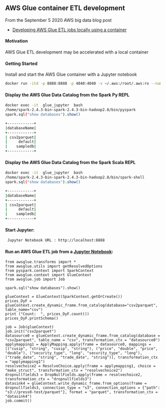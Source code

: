 ## AWS Glue container ETL development

From the September 5 2020 AWS big data blog post 
 - [Developing AWS Glue ETL jobs locally using a container](https://aws.amazon.com/blogs/big-data/developing-aws-glue-etl-jobs-locally-using-a-container)

#### Motivation
AWS Glue ETL development may be accelerated with a local container 

#### Getting Started
Install and start the AWS Glue container with a Jupyter notebook 
```bash
docker run -itd -p 8888:8888 -p 4040:4040 -v ~/.aws:/root/.aws:ro --name glue_jupyter amazon/aws-glue-libs:glue_libs_1.0.0_image_01 /home/jupyter/jupyter_start.sh
```

#### Display the AWS Glue Data Catalog from the Spark Py REPL  
```bash
docker exec -it  glue_jupyter  bash
/home/spark-2.4.3-bin-spark-2.4.3-bin-hadoop2.8/bin/pyspark
spark.sql("show databases").show()

+------------+
|databaseName|
+------------+
| csv2parquet|
|     default|
|    sampledb|
+------------+
```

#### Display the AWS Glue Data Catalog from the Spark Scala REPL
```bash
docker exec -it  glue_jupyter  bash
/home/spark-2.4.3-bin-spark-2.4.3-bin-hadoop2.8/bin/spark-shell
spark.sql("show databases").show()

+------------+
|databaseName|
+------------+
| csv2parquet|
|     default|
|    sampledb|
+------------+
```

#### Start Jupyter:
```bash
 Jupyter Notebook URL : http://localhost:8888
```

#### Run an AWS Glue ETL job from a [Jupyter Notebook](csv2parquet.md):

```jupyterpython
from awsglue.transforms import *
from awsglue.utils import getResolvedOptions
from pyspark.context import SparkContext
from awsglue.context import GlueContext
from awsglue.job import Job

spark.sql("show databases").show()

glueContext = GlueContext(SparkContext.getOrCreate())
prices_DyF = glueContext.create_dynamic_frame.from_catalog(database="csv2parquet", table_name="csv")
print ("Count:  ", prices_DyF.count())
prices_DyF.printSchema()

job = Job(glueContext)
job.init("csv2parquet")
datasource0 = glueContext.create_dynamic_frame.from_catalog(database = "csv2parquet", table_name = "csv", transformation_ctx = "datasource0")
applymapping1 = ApplyMapping.apply(frame = datasource0, mappings = [("cusip", "string", "cusip", "string"), ("price", "double", "price", "double"), ("security_type", "long", "security_type", "long"), ("trade_date", "string", "trade_date", "string")], transformation_ctx = "applymapping1")
resolvechoice2 = ResolveChoice.apply(frame = applymapping1, choice = "make_struct", transformation_ctx = "resolvechoice2")
dropnullfields3 = DropNullFields.apply(frame = resolvechoice2, transformation_ctx = "dropnullfields3")
datasink4 = glueContext.write_dynamic_frame.from_options(frame = dropnullfields3, connection_type = "s3", connection_options = {"path": "s3://press0-test/parquet"}, format = "parquet", transformation_ctx = "datasink4")
job.commit()
```


